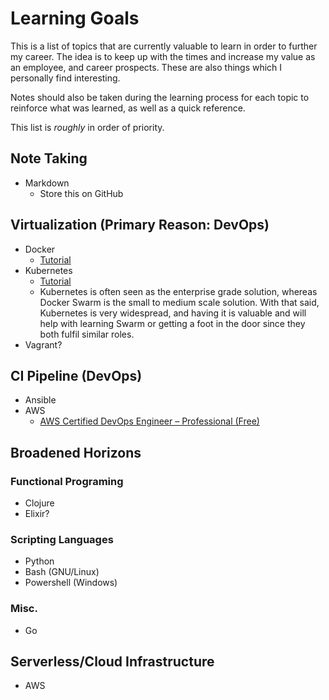 # Learning Goals
This is a list of topics that are currently valuable to learn in order to further my career. The idea is to keep up with the times and increase my value as an employee, and career prospects. These are also things which I personally find interesting.

Notes should also be taken during the learning process for each topic to reinforce what was learned, as well as a quick reference.

This list is _roughly_ in order of priority.

## Note Taking
*  Markdown
    * Store this on GitHub

## Virtualization (Primary Reason: DevOps)
* Docker
    * [Tutorial](https://www.katacoda.com/courses/docker)
* Kubernetes
    * [Tutorial](https://www.katacoda.com/courses/kubernetes)
    * Kubernetes is often seen as the enterprise grade solution, whereas Docker Swarm is the small to medium scale solution. With that said, Kubernetes is very widespread, and having it is valuable and will help with learning Swarm or getting a foot in the door since they both fulfil similar roles.
* Vagrant?

## CI Pipeline (DevOps)
* Ansible
* AWS
    * [AWS Certified DevOps Engineer – Professional (Free)](https://www.aws.training/learningobject/wbc?id=34146)

## Broadened Horizons

### Functional Programing
* Clojure
* Elixir?

### Scripting Languages
* Python
* Bash (GNU/Linux)
* Powershell (Windows)

### Misc.
* Go

## Serverless/Cloud Infrastructure
* AWS